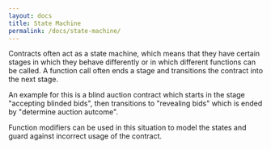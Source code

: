 ```yaml
---
layout: docs
title: State Machine
permalink: /docs/state-machine/
---
```


Contracts often act as a state machine, which means
that they have certain stages in which they behave
differently or in which different functions can
be called. A function call often ends a stage
and transitions the contract into the next stage.

An example for this is a blind auction contract which
starts in the stage "accepting blinded bids", then
transitions to "revealing bids" which is ended by
"determine auction autcome".

Function modifiers can be used in this situation
to model the states and guard against
incorrect usage of the contract.

